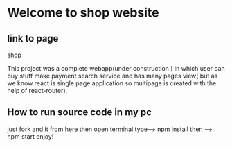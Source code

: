 # Welcome to shop website

## link to page
<a href="https://pankajsahu19056.github.io">shop</a>

This project was a complete webapp(under construction ) in which user can buy stuff make payment search  service and has many pages view( but as we know react is single page application so multipage is created with the help of react-router).

## How to run source code in my pc

just fork  and it from here
then open terminal
type--> npm install
then --> npm start
enjoy!
##
